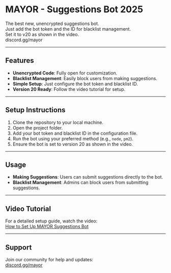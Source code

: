 # MAYOR - Suggestions Bot 2025

The best new, unencrypted suggestions bot.  
Just add the bot token and the ID for blacklist management.  
Set it to v20 as shown in the video.  
discord.gg/mayor  

---

## Features

- **Unencrypted Code**: Fully open for customization.  
- **Blacklist Management**: Easily block users from making suggestions.  
- **Simple Setup**: Just configure the bot token and blacklist ID.  
- **Version 20 Ready**: Follow the video tutorial for setup.  

---

## Setup Instructions

1. Clone the repository to your local machine.  
2. Open the project folder.  
3. Add your bot token and blacklist ID in the configuration file.  
4. Run the bot using your preferred method (e.g., `node`, `pm2`).  
5. Ensure the bot is set to version 20 as shown in the video.  

---

## Usage

- **Making Suggestions**: Users can submit suggestions directly to the bot.  
- **Blacklist Management**: Admins can block users from submitting suggestions.  

---

## Video Tutorial

For a detailed setup guide, watch the video:  
[How to Set Up MAYOR Suggestions Bot](https://youtu.be/ig_Wz-1E-E0?si=fl6vGiLppHlN6xQX)  

---

## Support

Join our community for help and updates:  
[discord.gg/mayor](https://discord.gg/mayor)
